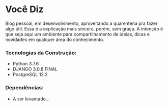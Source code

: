 # Você Diz
Blog pessoal, em desenvolvimento, aproveitando a quarentena pra fazer algo útil. Essa é a explicação mais sincera, porém, sem graça. A intenção é que seja aqui um ambiente para compartilhamento de ideias, dicas e novidades em qualquer área do conhecimento. 

### Tecnologias da Construção:
- Python 3.7.6
- DJANGO 3.0.8 FINAL
- PostgreSQL 12.2

### Dependências:
- A ser levantado...
